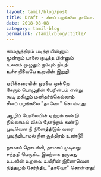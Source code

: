 ```yaml
---
layout: tamil/blog/post
title: Draft - சீனப் பழங்கலை தாவோ.
date: 2018-08-08
category: tamil-blog
permalink: /tamil/blog/:title/
---
```


காமசூத்திரம் படித்த பின்னும் <br/>
மூன்றாம் பாலை குடித்த பின்னும் <br/>
உலகம் முழுதும் நம்பும் நியதி <br/>
உச்ச நிலையே உறவின் இறுதி

ஏரிக்கரையின் ஓரலை ஒன்றே <br/>
சேரும் பொழுதின் பேரின்பம் என்று <br/>
கூடி மகிழும் மனிதர்க்கெல்லாம் <br/>
சீனப் பழங்கலை "தாவோ" சொல்வது

ஆழிப் பேரலையின் ஏற்றம் கண்டு <br/>
நில்லாமல் வீசும் தோற்றம் கண்டு <br/>
முடிவென நீ நினைத்திடும் வரை <br/>
முடிந்திடாமல் நீள சூத்திரம் உண்டு!

நாமாய் தொடங்கி, தாமாய் முடிவது <br/>
சந்ததி பெருகிட இயற்கை தருவது <br/>
உடலின் உறவை உயிரின் இணைவென <br/>
நித்தமும் சேர்ந்திட "தாவோ" சொன்னது!
